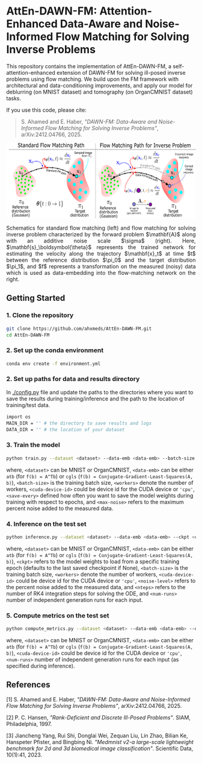 # AttEn-DAWN-FM: Attention-Enhanced Data-Aware and Noise-Informed Flow Matching for Solving Inverse Problems

This repository contains the implementation of AttEn-DAWN-FM, a self-attention-enhanced extension of DAWN-FM for solving ill-posed inverse problems using flow matching. We build upon the FM framework with architectural and data-conditioning improvements, and apply our model for deblurring (on MNIST dataset) and tomography (on OrganCMNIST dataset) tasks.

If you use this code, please cite:

> S. Ahamed and E. Haber, _"DAWN-FM: Data-Aware and Noise-Informed Flow Matching for Solving Inverse Problems"_, arXiv:2412.04766, 2025.

<p align="center">
<img src="./assets/FMschematic_without_with_data.png" alt="Figure" height="200" />
</p>
<p align="justify">
    Schematics for standard flow matching (left) and flow matching for solving inverse problem characterized by the forward problem $\mathbf{A}$ along with an additive noise scale $\sigma$ (right). Here, $\mathbf{s}_\boldsymbol{\theta}$ represents the trained network for estimating the velocity along the trajectory $\mathbf{x}_t$ at time $t$ between the reference distribution $\pi_0$ and the target distribution $\pi_1$, and $f$ represents a transformation on the measured (noisy) data which is used as data-embedding into the flow-matching network on the right.
</p>


## Getting Started

### 1. Clone the repository
```bash
git clone https://github.com/ahxmeds/AttEn-DAWN-FM.git
cd AttEn-DAWN-FM
```

### 2.  Set up the conda environment
```bash
conda env create -f environment.yml
```

### 2.  Set up paths for data and results directory
In [./config.py](./config.py) file and update the paths to the directories where you want to save the results during training/inference and the path to the location of training/test data. 
```bash
import os 
MAIN_DIR = '' # the directory to save results and logs
DATA_DIR = '' # the location of your dataset
```

### 3.  Train the model
```bash
python train.py --dataset <dataset> --data-emb <data-emb> --batch-size <batch-size> --workers <workers> --device <cuda-device-index> --max-epochs <max-epochs> --save-every <save-every> --max-noise <max-noise>
```
where, `<dataset>` can be MNIST or OrganCMNIST, `<data-emb>` can be either `atb` (for `f(b) = A^Tb`) or `cgls` (`f(b) = Conjugate-Gradient-Least-Squares(A, b)`), `<batch-size>` is the training batch size, `<workers>` denote the number of workers, `<cuda-device-id>` could be device id for the CUDA device or `'cpu'`, `<save-every>` defined how often you want to save the model weights during training with respect to epochs, and `<max-noise>` refers to the maximum percent noise added to the measured data.

### 4.  Inference on the test set
```bash
python inference.py --dataset <dataset> --data-emb <data-emb> --ckpt <ckpt> --batch-size <batch-size> --workers <workers> --device <cuda-device-index> --noise-level <noise-level> --nsteps <nsteps> --num-runs <num-runs>
```
where, `<dataset>` can be MNIST or OrganCMNIST, `<data-emb>` can be either `atb` (for `f(b) = A^Tb`) or `cgls` (`f(b) = Conjugate-Gradient-Least-Squares(A, b)`), `<ckpt>` refers to the model weights to load from a specific training epoch (defaults to the last saved checkpoint if None), `<batch-size>` is the training batch size, `<workers>` denote the number of workers, `<cuda-device-id>` could be device id for the CUDA device or `'cpu'`, `<noise-level>` refers to the percent noise added to the measured data, and `<nteps>` refers to the number of RK4 integration steps for solving the ODE, and `<num-runs>` number of independent generation runs for each input. 

### 5.  Compute metrics on the test set
```bash
python compute_metrics.py --dataset <dataset> --data-emb <data-emb> --device <cuda-device-index> --num-runs <num-runs>
```
where, `<dataset>` can be MNIST or OrganCMNIST, `<data-emb>` can be either `atb` (for `f(b) = A^Tb`) or `cgls` (`f(b) = Conjugate-Gradient-Least-Squares(A, b)`), `<cuda-device-id>` could be device id for the CUDA device or `'cpu'`, `<num-runs>` number of independent generation runs for each input (as specified during inference). 

## References
[1] S. Ahamed and E. Haber, _"DAWN-FM: Data-Aware and Noise-Informed Flow Matching for Solving Inverse Problems"_, arXiv:2412.04766, 2025.

[2] P. C. Hansen, _"Rank-Deficient and Discrete Ill-Posed Problems"_. SIAM, Philadelphia, 1997.

[3] Jiancheng Yang, Rui Shi, Donglai Wei, Zequan Liu, Lin Zhao, Bilian Ke, Hanspeter Pfister, and Bingbing Ni. _"Medmnist v2-a large-scale lightweight benchmark for 2d and 3d biomedical image classification"_. Scientific Data, 10(1):41, 2023.
